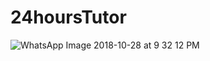 # 24hoursTutor
![WhatsApp Image 2018-10-28 at 9 32 12 PM](https://github.com/TerrisGO/24hoursTutor/assets/36467198/d1dd267d-e99b-47f5-ad15-6bf7c49f8f10)


